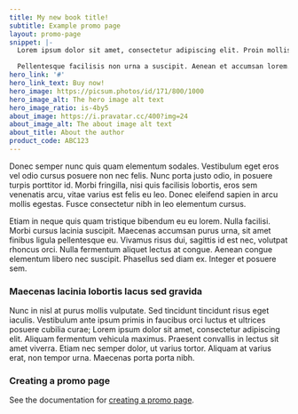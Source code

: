 ```yaml
---
title: My new book title!
subtitle: Example promo page
layout: promo-page
snippet: |-
  Lorem ipsum dolor sit amet, consectetur adipiscing elit. Proin mollis volutpat dignissim.

  Pellentesque facilisis non urna a suscipit. Aenean et accumsan lorem. Donec diam ex, egestas at fermentum at, sagittis at diam. Nulla vitae lectus nec nulla faucibus gravida.
hero_link: '#'
hero_link_text: Buy now!
hero_image: https://picsum.photos/id/171/800/1000
hero_image_alt: The hero image alt text
hero_image_ratio: is-4by5
about_image: https://i.pravatar.cc/400?img=24
about_image_alt: The about image alt text
about_title: About the author
product_code: ABC123
---
```


Donec semper nunc quis quam elementum sodales. Vestibulum eget eros vel odio cursus posuere non nec felis. Nunc porta justo odio, in posuere turpis porttitor id. Morbi fringilla, nisi quis facilisis lobortis, eros sem venenatis arcu, vitae varius est felis eu leo. Donec eleifend sapien in arcu mollis egestas. Fusce consectetur nibh in leo elementum cursus.

Etiam in neque quis quam tristique bibendum eu eu lorem. Nulla facilisi. Morbi cursus lacinia suscipit. Maecenas accumsan purus urna, sit amet finibus ligula pellentesque eu. Vivamus risus dui, sagittis id est nec, volutpat rhoncus orci. Nulla fermentum aliquet lectus at congue. Aenean congue elementum libero nec suscipit. Phasellus sed diam ex. Integer et posuere sem.

### Maecenas lacinia lobortis lacus sed gravida

Nunc in nisl at purus mollis vulputate. Sed tincidunt tincidunt risus eget iaculis. Vestibulum ante ipsum primis in faucibus orci luctus et ultrices posuere cubilia curae; Lorem ipsum dolor sit amet, consectetur adipiscing elit. Aliquam fermentum vehicula maximus. Praesent convallis in lectus sit amet viverra. Etiam nec semper dolor, ut varius tortor. Aliquam at varius erat, non tempor urna. Maecenas porta porta nibh. 

### Creating a promo page

See the documentation for [creating a promo page](/docs/promo-pages/creating-a-promo-page).
